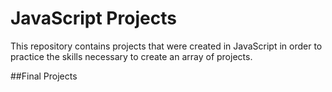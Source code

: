 # JavaScript Projects

This repository contains projects that were created in JavaScript in order to practice the skills necessary to create an array of projects.

##Final Projects
